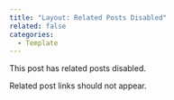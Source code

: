 ```yaml
---
title: "Layout: Related Posts Disabled"
related: false
categories:
  - Template
---
```


This post has related posts disabled.

Related post links should not appear.
